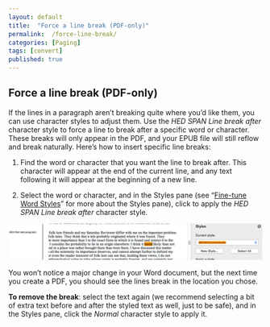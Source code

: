 ```yaml
---
layout: default
title:  "Force a line break (PDF-only)"
permalink:  /force-line-break/
categories: [Paging]
tags: [convert]
published: true
---
```


<section data-type="chapter" class="hsecchapter" data-hederis-type="hsecchapter" id="force-line-break" data-pi-attrs="id: force-line-break; data-tags: convert;" role="doc-chapter" data-tags="convert" data-author-name=" " data-book-title=" " title="Force a line break (PDF-only)"><h1 data-hederis-type="hblkchaptitle" class="hblkchaptitle" id="pj7CZO9rU">Force a line break (PDF-only)</h1>
    <p class="hblkp" data-hederis-type="hblkp" id="pvxw7HnEW">If the lines in a paragraph aren&#8217;t breaking quite where you&#8217;d like them, you can use character styles to adjust them. Use the <em data-hederis-type="hspanem">HED SPAN Line break after</em> character style to force a line to break after a specific word or character. These breaks will only appear in the PDF, and your EPUB file will still reflow and break naturally. Here&#8217;s how to insert specific line breaks: </p>
    <ol class="hwprnumlist" data-hederis-type="hwprnumlist" id="pOczrSTqd"><li class="hblkoli" data-hederis-type="hblkoli" id="li03D1HnOD"><p class="hblkoli" data-hederis-type="hblklip" id="pxVJw49UP">Find the word or character that you want the line to break after. This character will appear at the end of the current line, and any text following it will appear at the beginning of a new line.</p></li>
    <li class="hblkoli" data-hederis-type="hblkoli" id="lik2vIHw9M"><p class="hblkoli" data-hederis-type="hblklip" id="pFzeQwreR">Select the word or character, and in the Styles pane (see &#8220;<a href="{% post_url 2019-08-08-15-Fine-tuneWordStyles %}"><span class="Hyperlink">Fine-tune Word Styles</span></a>&#8221; for more about the Styles pane), click to apply the <em data-hederis-type="hspanem">HED SPAN Line break after</em><em data-hederis-type="hspanem"> </em>character style<em data-hederis-type="hspanem">.</em></p></li>
    </ol>
    <img data-hederis-type="hblkimg" class="hblkimg" id="pEi4asEpX" src="/images/forcelinebr.png"/>
    <p class="hblkp" data-hederis-type="hblkp" id="pEebg2Qw6">You won&#8217;t notice a major change in your Word document, but the next time you create a PDF, you should see the lines break in the location you chose.</p>
    <p class="hblkp" data-hederis-type="hblkp" id="p2ePQDiCp"><strong data-hederis-type="hspanstrong">To remove the break</strong>: select the text again (we recommend selecting a bit of extra text before and after the styled text as well, just to be safe), and in the Styles pane, click the <em data-hederis-type="hspanem">Normal</em> character style to apply it.</p>
    </section>
    